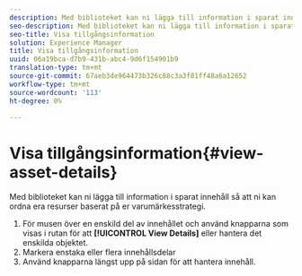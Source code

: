 ```yaml
---
description: Med biblioteket kan ni lägga till information i sparat innehåll så att ni kan ordna era resurser baserat på er varumärkesstrategi.
seo-description: Med biblioteket kan ni lägga till information i sparat innehåll så att ni kan ordna era resurser baserat på er varumärkesstrategi.
seo-title: Visa tillgångsinformation
solution: Experience Manager
title: Visa tillgångsinformation
uuid: 06a19bca-d7b9-431b-abc4-9d6f154901b9
translation-type: tm+mt
source-git-commit: 67aeb3de964473b326c88c3a3f81ff48a6a12652
workflow-type: tm+mt
source-wordcount: '113'
ht-degree: 0%

---
```



# Visa tillgångsinformation{#view-asset-details}

Med biblioteket kan ni lägga till information i sparat innehåll så att ni kan ordna era resurser baserat på er varumärkesstrategi.

1. För musen över en enskild del av innehållet och använd knapparna som visas i rutan för att **[!UICONTROL View Details]** eller hantera det enskilda objektet.
1. Markera enstaka eller flera innehållsdelar
1. Använd knapparna längst upp på sidan för att hantera innehåll.
